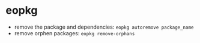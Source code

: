 # eopkg

- remove the package and dependencies: `eopkg autoremove package_name`
- remove orphen packages: `eopkg remove-orphans`
